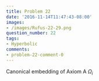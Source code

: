 ```yaml
---
title: Problem 22
date: '2016-11-14T11:47:43-08:00'
images:
- /images/Rufus-22-29.png
question_number: 22
tags:
- Hyperbolic
comments:
- problem-22-comment-0
---
```

Canonical embedding of Axiom A $\Omega _i$

